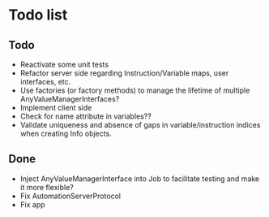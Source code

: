 # Todo list

## Todo

* Reactivate some unit tests
* Refactor server side regarding Instruction/Variable maps, user interfaces, etc.
* Use factories (or factory methods) to manage the lifetime of multiple AnyValueManagerInterfaces?
* Implement client side
* Check for name attribute in variables??
* Validate uniqueness and absence of gaps in variable/instruction indices when creating Info objects.

## Done

* Inject AnyValueManagerInterface into Job to facilitate testing and make it more flexible?
* Fix AutomationServerProtocol
* Fix app
